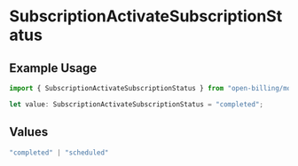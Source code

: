 # SubscriptionActivateSubscriptionStatus

## Example Usage

```typescript
import { SubscriptionActivateSubscriptionStatus } from "open-billing/models/operations";

let value: SubscriptionActivateSubscriptionStatus = "completed";
```

## Values

```typescript
"completed" | "scheduled"
```